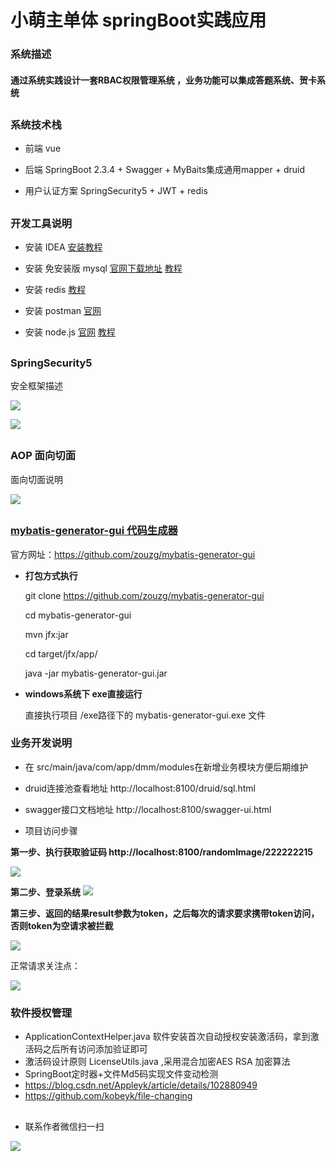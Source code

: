 
# 小萌主单体 springBoot实践应用
### 系统描述
#### 通过系统实践设计一套RBAC权限管理系统 ，业务功能可以集成答题系统、贺卡系统
##
### 系统技术栈
* 前端 vue
* 后端 SpringBoot 2.3.4 + Swagger  + MyBaits集成通用mapper  +    druid

* 用户认证方案  SpringSecurity5 + JWT + redis
##
### 开发工具说明
* 安装 IDEA  [安装教程](https://www.jb51.net/article/186186.htm)

* 安装 免安装版 mysql  [官网下载地址](https://dev.mysql.com/downloads/mysql/)    [教程](https://www.cnblogs.com/winton-nfs/p/11524007.html)

* 安装 redis [教程](https://www.redis.net.cn/tutorial/3503.html)
  
* 安装 postman [官网](https://www.postman.com/downloads/)

* 安装 node.js [官网](https://nodejs.org/en/)   [教程](https://blog.csdn.net/muzidigbig/article/details/80493880)
##

### SpringSecurity5

安全框架描述

![](./src/main/resources/markdown/security-1.png)


![](./src/main/resources/markdown/security-2.png)
##

### AOP 面向切面
面向切面说明

![](./src/main/resources/markdown/AOP.png)

##

### [mybatis-generator-gui 代码生成器](https://github.com/zouzg/mybatis-generator-gui)

官方网址：https://github.com/zouzg/mybatis-generator-gui

* **打包方式执行**

     git clone https://github.com/zouzg/mybatis-generator-gui

     cd mybatis-generator-gui

     mvn jfx:jar

     cd target/jfx/app/

     java -jar mybatis-generator-gui.jar

* **windows系统下 exe直接运行**


     直接执行项目 /exe路径下的 mybatis-generator-gui.exe 文件

### 业务开发说明

* 在 src/main/java/com/app/dmm/modules在新增业务模块方便后期维护
* druid连接池查看地址 http://localhost:8100/druid/sql.html
* swagger接口文档地址 http://localhost:8100/swagger-ui.html

* 项目访问步骤

**第一步、执行获取验证码 http://localhost:8100/randomImage/222222215**

![](./src/main/resources/markdown/验证码请求.jpg)

**第二步、登录系统** 
![](./src/main/resources/markdown/系统登录.jpg)


**第三步、返回的结果result参数为token，之后每次的请求要求携带token访问，否则token为空请求被拦截**

![](./src/main/resources/markdown/请求被拦截.jpg)

正常请求关注点：

![](./src/main/resources/markdown/正常请求.jpg)

### 软件授权管理

* ApplicationContextHelper.java 软件安装首次自动授权安装激活码，拿到激活码之后所有访问添加验证即可
* 激活码设计原则  LicenseUtils.java  ,采用混合加密AES RSA 加密算法
* SpringBoot定时器+文件Md5码实现文件变动检测
* https://blog.csdn.net/Appleyk/article/details/102880949 
* https://github.com/kobeyk/file-changing
##
* 联系作者微信扫一扫


![](./src/main/resources/markdown/名片.png)


